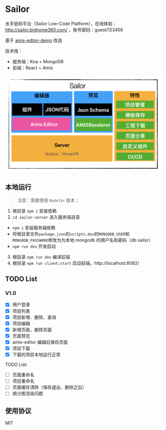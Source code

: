 <!--
 * @Author: atdow
 * @Date: 2021-04-28 14:27:20
 * @LastEditors: null
 * @LastEditTime: 2021-04-29 16:55:08
 * @Description: file content
-->

# Sailor

水手低码平台（Sailor Low-Code Platform），在线体验：http://sailor.bighome360.com/ ，账号密码：guest/123456

基于 [amis-editor-demo](http://aisuda.github.io/amis-editor-demo) 改造

技术栈：

-   服务端：Koa + MongoDB
-   前端：React + Amis

![](./architecture.png)

## 本地运行

> 注意：需要使用 `Node14+` 版本；

1. 根目录 `npm i` 安装依赖
2. `cd sailor-server` 进入服务端目录

-   `npm i` 安装服务端依赖
-   将根目录文件`package.json`的`scripts.dev`的`MONGODB_USER`和`MONGODB_PASSWORD`修改为为本地 mongodb 的用户名和密码（db sailor）
-   `npm run dev` 开发启动

3. 根目录 `npm run dev` 编译前端
4. 根目录 `npm run client:start` 启动前端，http://localhost:8082/

## TODO List

### V1.0

-   [x] 用户登录
-   [x] 项目列表
-   [x] 项目新增、删除、查询
-   [x] 项目编辑
-   [x] 新增页面、删除页面
-   [x] 页面预览
-   [x] amis-editor 编辑后保存页面
-   [x] 项目下载
-   [x] 下载的项目本地运行正常

TODO List:

-   [ ] 页面重命名
-   [ ] 项目重命名
-   [ ] 页面缓存清除（保存退出、删除之后）
-   [ ] 统计图渲染问题

## 使用协议

MIT
